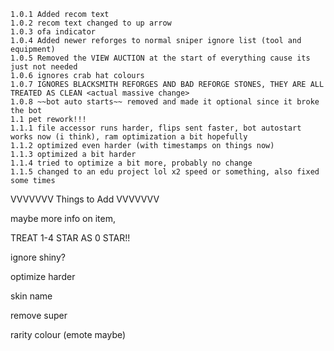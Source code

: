     1.0.1 Added recom text
    1.0.2 recom text changed to up arrow
    1.0.3 ofa indicator
    1.0.4 Added newer reforges to normal sniper ignore list (tool and equipment)
    1.0.5 Removed the VIEW AUCTION at the start of everything cause its just not needed
    1.0.6 ignores crab hat colours
    1.0.7 IGNORES BLACKSMITH REFORGES AND BAD REFORGE STONES, THEY ARE ALL TREATED AS CLEAN <actual massive change>
    1.0.8 ~~bot auto starts~~ removed and made it optional since it broke the bot
    1.1 pet rework!!!
    1.1.1 file accessor runs harder, flips sent faster, bot autostart works now (i think), ram optimization a bit hopefully
    1.1.2 optimized even harder (with timestamps on things now)
    1.1.3 optimized a bit harder
    1.1.4 tried to optimize a bit more, probably no change
    1.1.5 changed to an edu project lol x2 speed or something, also fixed some times


    
VVVVVVV Things to Add VVVVVVV


maybe more info on item,

TREAT 1-4 STAR AS 0 STAR!!

ignore shiny?

optimize harder


skin name

remove super

rarity colour (emote maybe)
